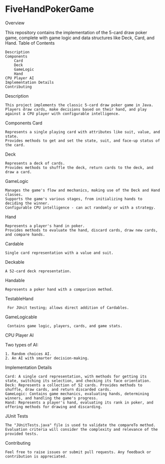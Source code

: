 # FiveHandPokerGame
Overview

This repository contains the implementation of the 5-card draw poker game, complete with game logic and data structures like Deck, Card, and Hand.
Table of Contents

    Description
    Components
        Card
        Deck
        GameLogic
        Hand
    CPU Player AI    
    Implementation Details
    Contributing

Description

    This project implements the classic 5-card draw poker game in Java. Players draw cards, make decisions based on their hand, and play against a CPU player with configurable intelligence.

Components
  Card

    Represents a single playing card with attributes like suit, value, and state.
    Provides methods to get and set the state, suit, and face-up status of the card.

  Deck

    Represents a deck of cards.
    Provides methods to shuffle the deck, return cards to the deck, and draw a card.

  GameLogic

    Manages the game's flow and mechanics, making use of the Deck and Hand classes.
    Supports the game's various stages, from initializing hands to deciding the winner.
    Configurable CPU intelligence - can act randomly or with a strategy.

  Hand

    Represents a player's hand in poker.
    Provides methods to evaluate the hand, discard cards, draw new cards, and compare hands.

  Cardable 
    
    Single card representation with a value and suit.
    
  Deckable 
  
    A 52-card deck representation.
  
  Handable
    
    Represents a poker hand with a comparison method.
    
  TestableHand 
     
     For JUnit testing; allows direct addition of Cardables.
    
  GameLogicable 
     
     Contains game logic, players, cards, and game stats.  


CPU Player AI

  Two types of AI:

    1. Random choices AI.
    2. An AI with smarter decision-making.


Implementation Details

    Card: A single card representation, with methods for getting its state, switching its selection, and checking its face orientation.
    Deck: Represents a collection of 52 cards. Provides methods to shuffle, draw cards, and return discarded cards.
    GameLogic: Contains game mechanics, evaluating hands, determining winners, and handling the game's progress.
    Hand: Represents a player's hand, evaluating its rank in poker, and offering methods for drawing and discarding.

JUnit Tests

    The "JUnitTests.java" file is used to validate the compareTo method. Evaluation criteria will consider the complexity and relevance of the provided tests.    

Contributing

    Feel free to raise issues or submit pull requests. Any feedback or contribution is appreciated.
